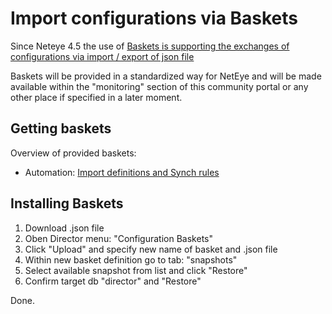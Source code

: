 # Import configurations via Baskets

Since Neteye 4.5 the use of [Baskets is supporting the exchanges of configurations via import / export of json file](https://github.com/Icinga/icingaweb2-module-director/issues/1630)

Baskets will be provided in a standardized way for NetEye and will be made available within the "monitoring" section of this community portal or any other place if specified in a later moment.

## Getting baskets

Overview of provided baskets:
- Automation: [Import definitions and Synch rules](../monitoring/import_automation)

## Installing Baskets

1. Download .json file
2. Oben Director menu: "Configuration Baskets"
3. Click "Upload" and specify new name of basket and .json file
4. Within new basket definition go to tab: "snapshots"
5. Select available snapshot from list and click "Restore"
6. Confirm target db "director" and "Restore"

Done.
